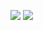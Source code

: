 ![](https://komarev.com/ghpvc/?username=ezydark&style=for-the-badge&color=red&label=PEOPLE+SPYING+ON+ME)
![](https://hit.yhype.me/github/profile?account_id=22916134)
